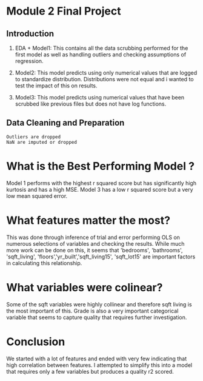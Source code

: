 
# Module 2 Final Project


## Introduction

1. EDA + Model1: This contains all the data scrubbing performed for the first model as well as handling outliers and checking assumptions of regression. 

2. Model2: This model predicts using only numerical values that are logged to standardize distribution. Distributions were not equal and i wanted to test the impact of this on results.

3. Model3: This model predicts using numerical values that have been scrubbed like previous files but does not have log functions. 


## Data Cleaning and Preparation

    Outliers are dropped
    NaN are imputed or dropped
    
    
# What is the Best Performing Model ?

Model 1 performs with the highest r squared score but has significantly high kurtosis and has a high MSE. Model 3 has a low r squared score but a very low mean squared error. 

# What features matter the most?

This was done through inference of trial and error performing OLS on numerous selections of variables and checking the results. While much more work can be done on this, it seems that 'bedrooms', 'bathrooms', 'sqft_living', 'floors','yr_built','sqft_living15', 'sqft_lot15' are important factors in calculating this relationship. 

# What variables were colinear?

Some of the sqft variables were highly collinear and therefore sqft living is the most important of this. Grade is also a very important categorical variable that seems to capture quality that requires further investigation. 


# Conclusion

We started with a lot of features and ended with very few indicating that high correlation between features. I attempted to simplify this into a model that requires only a few variables but produces a quality r2 scored. 
